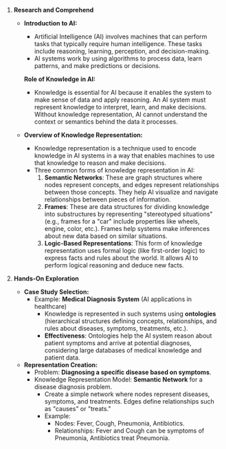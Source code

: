 1.  **Research and Comprehend**

    - **Introduction to AI:**

      - Artificial Intelligence (AI) involves machines that can perform tasks that typically require human intelligence. These tasks include reasoning, learning, perception, and decision-making.
      - AI systems work by using algorithms to process data, learn patterns, and make predictions or decisions.

      **Role of Knowledge in AI:**
       - Knowledge is essential for AI because it enables the system to make sense of data and apply reasoning. An AI system must represent knowledge to interpret, learn, and make decisions. Without knowledge representation, AI cannot understand the context or semantics behind the data it processes.

    - **Overview of Knowledge Representation:**
      - Knowledge representation is a technique used to encode knowledge in AI systems in a way that enables machines to use that knowledge to reason and make decisions.
      - Three common forms of knowledge representation in AI:
        1. **Semantic Networks**: These are graph structures where nodes represent concepts, and edges represent relationships between those concepts. They help AI visualize and navigate relationships between pieces of information.
        2. **Frames**: These are data structures for dividing knowledge into substructures by representing "stereotyped situations" (e.g., frames for a "car" include properties like wheels, engine, color, etc.). Frames help systems make inferences about new data based on similar situations.
        3. **Logic-Based Representations**: This form of knowledge representation uses formal logic (like first-order logic) to express facts and rules about the world. It allows AI to perform logical reasoning and deduce new facts.

2.  **Hands-On Exploration**
    - **Case Study Selection:**
      - Example: **Medical Diagnosis System** (AI applications in healthcare)
        - Knowledge is represented in such systems using **ontologies** (hierarchical structures defining concepts, relationships, and rules about diseases, symptoms, treatments, etc.).
        - **Effectiveness**: Ontologies help the AI system reason about patient symptoms and arrive at potential diagnoses, considering large databases of medical knowledge and patient data.
    - **Representation Creation:**
      - Problem: **Diagnosing a specific disease based on symptoms**.
      - Knowledge Representation Model: **Semantic Network** for a disease diagnosis problem.
        - Create a simple network where nodes represent diseases, symptoms, and treatments. Edges define relationships such as "causes" or "treats."
        - Example:
          - Nodes: Fever, Cough, Pneumonia, Antibiotics.
          - Relationships: Fever and Cough can be symptoms of Pneumonia, Antibiotics treat Pneumonia.
